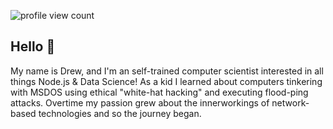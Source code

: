 ![profile view count](https://komarev.com/ghpvc/?username=drewesk)

## Hello 👋

My name is Drew, and I'm an self-trained computer scientist interested in all things Node.js & Data Science! As a kid I learned about computers tinkering with MSDOS using ethical "white-hat hacking" and executing flood-ping attacks. Overtime my passion grew about the innerworkings of network-based technologies and so the journey began.



